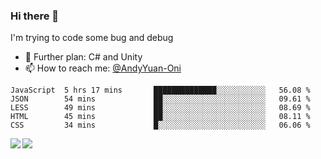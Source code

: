 ### Hi there 👋

I'm trying to code some bug and debug

- 🌱 Further plan: C# and Unity
- 📫 How to reach me: [@AndyYuan-Oni](https://github.com/AndyYuan-Oni)


<!--START_SECTION:waka-->
```text
JavaScript  5 hrs 17 mins       ██████████████░░░░░░░░░░░   56.08 % 
JSON        54 mins             ██░░░░░░░░░░░░░░░░░░░░░░░   09.61 % 
LESS        49 mins             ██░░░░░░░░░░░░░░░░░░░░░░░   08.69 % 
HTML        45 mins             ██░░░░░░░░░░░░░░░░░░░░░░░   08.11 % 
CSS         34 mins             █░░░░░░░░░░░░░░░░░░░░░░░░   06.06 %
```
<!--END_SECTION:waka-->

  <!--**AndyYuan-Oni/AndyYuan-Oni** is a ✨ _special_ ✨ repository because its `README.md` (this file) appears on your GitHub profile.-->
<!--[![Top Langs](https://github-readme-stats.vercel.app/api/top-langs/?username=AndyYUan-Oni&layout=compact)](https://github.com/AndyYUan-Oni/github-readme-stats)-->
<a href="https://github.com/AndyYUan-Oni/github-readme-stats">
  <img align="left" src="https://github-readme-stats.vercel.app/api?username=AndyYUan-Oni&hide=stars" />
</a>
<a href="https://github.com/AndyYUan-Oni/github-readme-stats">
  <img align="left" src="https://github-readme-stats.vercel.app/api/top-langs/?username=AndyYUan-Oni&layout=compact" />
</a>

